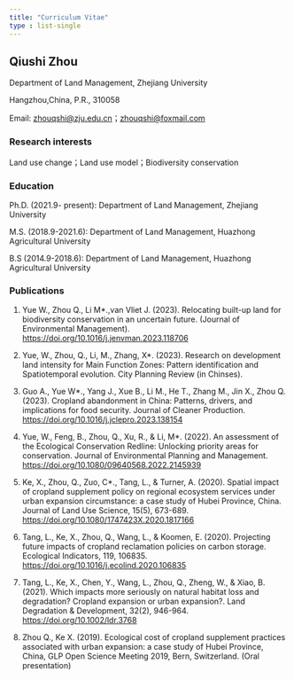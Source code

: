 ```yaml
---
title: "Curriculum Vitae"
type : list-single
---
```


## Qiushi Zhou

Department of Land Management, Zhejiang University

Hangzhou,China, P.R., 310058

Email: zhouqshi@zju.edu.cn；zhouqshi@foxmail.com


### Research interests
Land use change；Land use model；Biodiversity conservation

### Education

Ph.D. (2021.9- present): Department of Land Management, Zhejiang University

M.S. (2018.9-2021.6): Department of Land Management, Huazhong Agricultural University

B.S (2014.9-2018.6): Department of Land Management, Huazhong Agricultural University

### Publications
1. Yue W., Zhou Q., Li M*.,van Vliet J. (2023). Relocating built-up land for biodiversity conservation in an uncertain future. (Journal of Environmental Management). https://doi.org/10.1016/j.jenvman.2023.118706

2. Yue, W., Zhou, Q., Li, M., Zhang, X*. (2023). Research on development land intensity for Main Function Zones: Pattern identification and Spatiotemporal evolution. City Planning Review (in Chinses).

3. Guo A., Yue W*., Yang J., Xue B., Li M., He T., Zhang M., Jin X., Zhou Q.(2023). Cropland abandonment in China: Patterns, drivers, and implications for food security. Journal of Cleaner Production. https://doi.org/10.1016/j.jclepro.2023.138154

4. Yue, W., Feng, B., Zhou, Q., Xu, R., & Li, M*. (2022). An assessment of the Ecological Conservation 
Redline: Unlocking priority areas for conservation. Journal of Environmental Planning and Management. https://doi.org/10.1080/09640568.2022.2145939

5. Ke, X., Zhou, Q., Zuo, C*., Tang, L., & Turner, A. (2020). Spatial impact of cropland supplement policy on regional ecosystem services under urban expansion circumstance: a case study of Hubei Province, China. Journal of Land Use Science, 15(5), 673-689. https://doi.org/10.1080/1747423X.2020.1817166

6. Tang, L., Ke, X., Zhou, Q., Wang, L., & Koomen, E. (2020). Projecting future impacts of cropland reclamation policies on carbon storage. Ecological Indicators, 119, 106835. https://doi.org/10.1016/j.ecolind.2020.106835

7. Tang, L., Ke, X., Chen, Y., Wang, L., Zhou, Q., Zheng, W., & Xiao, B. (2021). Which impacts more seriously on natural habitat loss and degradation? Cropland expansion or urban expansion?. Land Degradation & Development, 32(2), 946-964. https://doi.org/10.1002/ldr.3768

8. Zhou Q., Ke X. (2019). Ecological cost of cropland supplement practices associated with urban expansion: a case study of Hubei Province, China, GLP Open Science Meeting 2019, Bern, Switzerland. (Oral presentation)
